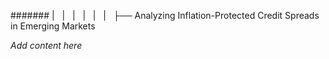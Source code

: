 ####### |   |   |   |   |   |   ├── Analyzing Inflation-Protected Credit Spreads in Emerging Markets

*Add content here*